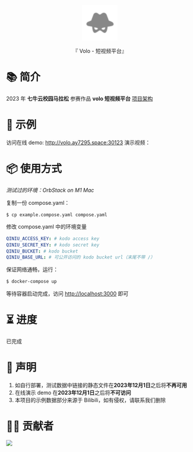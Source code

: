 <div align="center">

  <img id="volo" width="96" alt="volo" src=".github/image/icon.svg">

  <p>『 Volo - 短视频平台』</p>

</div>

# 📚 简介

2023 年 **七牛云校园马拉松** 参赛作品 **volo 短视频平台**
[项目架构](./docs/architecture.md)

# 📸 示例

访问在线 demo: <http://volo.ay7295.space:30123>
演示视频：

# 📦 使用方式

_测试过的环境：OrbStack on M1 Mac_

复制一份 compose.yaml：

```shell
$ cp example.compose.yaml compose.yaml
```

修改 compose.yaml 中的环境变量

```yaml
QINIU_ACCESS_KEY: # kodo access key
QINIU_SECRET_KEY: # kodo secret key
QINIU_BUCKET: # kodo bucket
QINIU_BASE_URL: # 可公开访问的 kodo bucket url（末尾不带 /）
```

保证网络通畅，运行：

```sh
$ docker-compose up
```

等待容器启动完成，访问 <http://localhost:3000> 即可

# ⏳ 进度

已完成

# 🔦 声明

1. 如自行部署，测试数据中链接的静态文件在**2023年12月1日**之后将**不再可用**
2. 在线演示 demo
   在**2023年12月1日**之后将**不可访问**
3. 本项目的示例数据部分来源于 Bilibili，如有侵权，请联系我们删除

# 🧑‍💻 贡献者

<a href="https://github.com/AY-Space/qiniu1024/graphs/contributors">
  <img src="https://contrib.rocks/image?repo=AY-Space/qiniu1024" />
</a>
